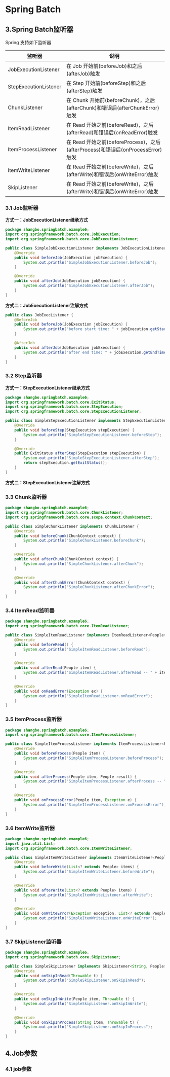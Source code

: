 # Spring Batch



## 3.Spring Batch监听器

Spring 支持如下监听器

| **监听器**            | **说明**                                                     |
| --------------------- | ------------------------------------------------------------ |
| JobExecutionListener  | 在 Job 开始前(beforeJob)和之后(afterJob)触发                 |
| StepExecutionListener | 在 Step 开始前(beforeStep)和之后(afterStep)触发              |
| ChunkListener         | 在 Chunk 开始前(beforeChunk)，之后(afterChunk)和错误后(afterChunkError)触发 |
| ItemReadListener      | 在 Read 开始之前(beforeRead)，之后(afterRead)和错误后(onReadError)触发 |
| ItemProcessListener   | 在 Read 开始之前(beforeProcess)，之后(afterProcess)和错误后(onProcessError)触发 |
| ItemWriteListener     | 在 Read 开始之前(beforeWrite)，之后(afterWrite)和错误后(onWriteError)触发 |
| SkipListener          | 在 Read 开始之前(beforeWrite)，之后(afterWrite)和错误后(onWriteError)触发 |



### 3.1 Job监听器

**方式一：JobExecutionListener继承方式**

```java
package shangbo.springbatch.example6;
import org.springframework.batch.core.JobExecution;
import org.springframework.batch.core.JobExecutionListener;

public class SimpleJobExecutionListener implements JobExecutionListener {
	@Override
	public void beforeJob(JobExecution jobExecution) {
		System.out.println("SimpleJobExecutionListener.beforeJob");
	}

	@Override
	public void afterJob(JobExecution jobExecution) {
		System.out.println("SimpleJobExecutionListener.afterJob");
	}
}
```

**方式二：JobExecutionListener注解方式**

```java
public class JobExecListener {
    @BeforeJob
    public void beforeJob(JobExecution jobExecution) {
        System.out.println("before start time: " + jobExecution.getStartTime());
    }

    @AfterJob
    public void afterJob(JobExecution jobExecution) {
        System.out.println("after end time: " + jobExecution.getEndTime());
    }
}
```

### 3.2 Step监听器

**方式一：StepExecutionListener继承方式**

```java
package shangbo.springbatch.example6;
import org.springframework.batch.core.ExitStatus;
import org.springframework.batch.core.StepExecution;
import org.springframework.batch.core.StepExecutionListener;

public class SimpleStepExecutionListener implements StepExecutionListener {
	@Override
	public void beforeStep(StepExecution stepExecution) {
		System.out.println("SimpleStepExecutionListener.beforeStep");
	}

	@Override
	public ExitStatus afterStep(StepExecution stepExecution) {
		System.out.println("SimpleStepExecutionListener.afterStep");
		return stepExecution.getExitStatus();
	}
}
```

**方式二：StepExecutionListener注解方式**

### 3.3 Chunk监听器

```java
package shangbo.springbatch.example6;
import org.springframework.batch.core.ChunkListener;
import org.springframework.batch.core.scope.context.ChunkContext;

public class SimpleChunkListener implements ChunkListener {
	@Override
	public void beforeChunk(ChunkContext context) {
		System.out.println("SimpleChunkListener.beforeChunk");
	}

	@Override
	public void afterChunk(ChunkContext context) {
		System.out.println("SimpleChunkListener.afterChunk");
	}

	@Override
	public void afterChunkError(ChunkContext context) {
		System.out.println("SimpleChunkListener.afterChunkError");
	}
}
```

###  3.4 ItemRead监听器

```java
package shangbo.springbatch.example6;
import org.springframework.batch.core.ItemReadListener;

public class SimpleItemReadListener implements ItemReadListener<People> {
	@Override
	public void beforeRead() {
		System.out.println("SimpleItemReadListener.beforeRead");
	}

	@Override
	public void afterRead(People item) {
		System.out.println("SimpleItemReadListener.afterRead -- " + item.getName());
	}

	@Override
	public void onReadError(Exception ex) {
		System.out.println("SimpleItemReadListener.onReadError");
	}
}
```

### 3.5 ItemProcess监听器

```java
package shangbo.springbatch.example6;
import org.springframework.batch.core.ItemProcessListener;

public class SimpleItemProcessListener implements ItemProcessListener<People, People> {
	@Override
	public void beforeProcess(People item) {
		System.out.println("SimpleItemProcessListener.beforeProcess");
	}

	@Override
	public void afterProcess(People item, People result) {
		System.out.println("SimpleItemProcessListener.afterProcess -- " + result.getName());
	}

	@Override
	public void onProcessError(People item, Exception e) {
		System.out.println("SimpleItemProcessListener.onProcessError");
	}
}
```

### 3.6 ItemWrite监听器

```java
package shangbo.springbatch.example6;
import java.util.List;
import org.springframework.batch.core.ItemWriteListener;

public class SimpleItemWriteListener implements ItemWriteListener<People> {
	@Override
	public void beforeWrite(List<? extends People> items) {
		System.out.println("SimpleItemWriteListener.beforeWrite");
	}

	@Override
	public void afterWrite(List<? extends People> items) {
		System.out.println("SimpleItemWriteListener.afterWrite");
	}

	@Override
	public void onWriteError(Exception exception, List<? extends People> items) {
		System.out.println("SimpleItemWriteListener.onWriteError");
	}
}
```

### 3.7 SkipListener监听器

```java
package shangbo.springbatch.example6;
import org.springframework.batch.core.SkipListener;

public class SimpleSkipListener implements SkipListener<String, People> {
	@Override
	public void onSkipInRead(Throwable t) {
		System.out.println("SimpleSkipListener.onSkipInRead");
	}

	@Override
	public void onSkipInWrite(People item, Throwable t) {
		System.out.println("SimpleSkipListener.onSkipInWrite");
	}

	@Override
	public void onSkipInProcess(String item, Throwable t) {
		System.out.println("SimpleSkipListener.onSkipInProcess");
	}
}
```

## 4.Job参数

###   4.1 job参数

